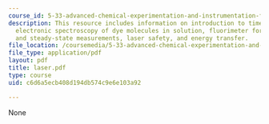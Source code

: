 ```yaml
---
course_id: 5-33-advanced-chemical-experimentation-and-instrumentation-fall-2007
description: This resource includes information on introduction to time-resolved methods,
  electronic spectroscopy of dye molecules in solution, fluorimeter for transient
  and steady-state measurements, laser safety, and energy transfer.
file_location: /coursemedia/5-33-advanced-chemical-experimentation-and-instrumentation-fall-2007/c6d6a5ecb408d194db574c9e6e103a92_laser.pdf
file_type: application/pdf
layout: pdf
title: laser.pdf
type: course
uid: c6d6a5ecb408d194db574c9e6e103a92

---
```

None
